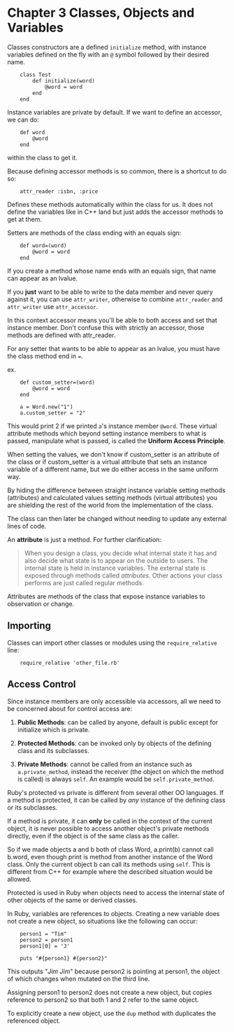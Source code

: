 # Chapter 3 Classes, Objects and Variables

Classes constructors are a defined `initialize` method, with instance variables defined on the fly with an `@` symbol followed by their desired name.

		class Test
			def initialize(word)
				@word = word
			end
		end

Instance variables are private by default. If we want to define an accessor, we can do:

		def word
			@word
		end

within the class to get it.

Because defining accessor methods is so common, there is a shortcut to do so:

		attr_reader :isbn, :price

Defines these methods automatically within the class for us. It does not define the variables like in C++ land but just adds the accessor methods to get at them.

Setters are methods of the class ending with an equals sign:

		def word=(word)
			@word = word
		end

If you create a method whose name ends with an equals sign, that name can appear as an lvalue.

If you **just** want to be able to write to the data member and never query against it, you can use `attr_writer`, otherwise to combine `attr_reader` and `attr_writer` use `attr_accessor`.

In this context accessor means you'll be able to both access and set that instance member. Don't confuse this with strictly an accessor, those methods are defined with attr_reader.

For any setter that wants to be able to appear as an lvalue, you must have the class method end in `=`.

ex.

		def custom_setter=(word)
			@word = word
		end

		a = Word.new("1")
		a.custom_setter = "2"

This would print 2 if we printed `a`'s instance member `@word`. These virtual attribute methods which beyond setting instance members to what is passed, manipulate what is passed, is called the **Uniform Access Principle**. 

When setting the values, we don't know if custom_setter is an attribute of the class or if custom_setter is a virtual attribute that sets an instance variable of a different name, but we do either access in the same uniform way.

By hiding the difference between straight instance variable setting methods (attributes) and calculated values setting methods (virtual attributes) you are shielding the rest of the world from the implementation of the class.

The class can then later be changed without needing to update any external lines of code.

An **attribute** is just a method. For further clarification:

> When you design a class, you decide what internal state it has and also decide what state is to appear on the outside to users. The internal state is held in instance variables. The external state is exposed through methods called *attributes*. Other actions your class performs are just called regular methods.

Attributes are methods of the class that expose instance variables to observation or change.

## Importing
Classes can import other classes or modules using the `require_relative` line:

		require_relative 'other_file.rb'

## Access Control
Since instance members are only accessible via accessors, all we need to be concerned about for control access are:

1. **Public Methods**: can be called by anyone, default is public except for initialize which is private.

2. **Protected Methods**: can be invoked only by objects of the defining class and its subclasses.

3. **Private Methods**: cannot be called from an instance such as `a.private_method`, instead the receiver (the object on which the method is called) is always `self`. An example would be `self.private_method`.

Ruby's protected vs private is different from several other OO languages. If a method is protected, it can be called by *any* instance of the defining class or its subclasses.

If a method is private, it can **only** be called in the context of the current object, it is never possible to access another object's private methods directly, even if the object is of the same class as the caller.

So if we made objects a and b both of class Word, a.print(b) cannot call b.word, even though print is method from another instance of the Word class. Only the current object b can call its methods using `self`. This is different from C++ for example where the described situation would be allowed.

Protected is used in Ruby when objects need to access the internal state of other objects of the same or derived classes.

In Ruby, variables are references to objects. Creating a new variable does not create a new object, so situations like the following can occur:

		person1 = "Tim"
		person2 = person1
		person1[0] = 'J'
		
		puts "#{person1} #{person2}"

This outputs "*Jim Jim*" because person2 is pointing at person1, the object of which changes when mutated on the third line.

Assigning person1 to person2 does not create a new object, but copies reference to person2 so that both 1 and 2 refer to the same object.

To explicitly create a new object, use the `dup` method with duplicates the referenced object.































